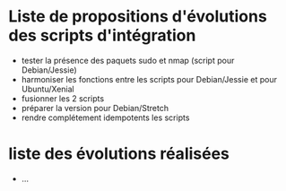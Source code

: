 # Liste de propositions d'évolutions des scripts d'intégration

* tester la présence des paquets sudo et nmap (script pour Debian/Jessie)
* harmoniser les fonctions entre les scripts pour Debian/Jessie et pour Ubuntu/Xenial
* fusionner les 2 scripts
* préparer la version pour Debian/Stretch
* rendre complétement idempotents les scripts



# liste des évolutions réalisées

* …


